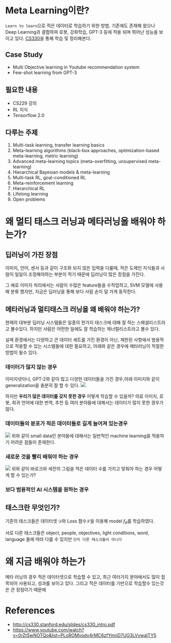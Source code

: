 # Meta Learning이란?
`Learn to learn`으로 적은 데이터로 학습하기 위한 방법. 기존에도 존재해 왔으나 Deep Learning과 결합하여 로봇, 강화학습, GPT-3 등에 적용 되며 뛰어난 성능을 보이고 있다. [CS330](https://www.youtube.com/watch?v=0rZtSwNOTQo&list=PLoROMvodv4rMC6zfYmnD7UG3LVvwaITY5)을 통해 학습 및 정리해본다. 
## Case Study
- Multi Objective learning in Youtube recommendation system
- Few-shot learning from GPT-3
## 필요한 내용
- CS229 강의
- RL 지식
- Tensorflow 2.0
## 다루는 주제
1. Multi-task learning, transfer learning basics
2. Meta-learning algorithms
(black-box approaches, optimization-based meta-learning, metric learning)
3. Advanced meta-learning topics
(meta-overfitting, unsupervised meta-learning)
4. Hierarchical Bayesian models & meta-learning
5. Multi-task RL, goal-conditioned RL
6. Meta-reinforcement learning
7. Hierarchical RL
8. Lifelong learning
9. Open problems

# 왜 멀티 태스크 러닝과 메타러닝을 배워야 하는가?
## 딥러닝이 가진 장점
이미지, 언어, 센서 등과 같이 구조화 되지 않은 입력을 다룰때, 적은 도메인 지식들과 사람이 일일이 조정해야하는 부분이 적기 때문에 딥러닝이 많은 장점을 가진다.
  
그 예로 이미지 처리에서는 사람이 수많은 feature들을 수작업하고, SVM 모델에 사용해 분류 했지만, 지금은 딥러닝을 통해 보다 사람 손이 덜 가게 동작한다.  

## 메타러닝과 멀티태스크 러닝을 왜 배워야 하는가?
현재의 대부분 딥러닝 시스템들은 일종의 한가지 태스크에 대해 잘 하는 스페셜리스트라고 볼수있다.
하지만 사람은 어떤한 일에도 잘 학습하는 제너럴리스트라고 볼수 있다. 
  
실제 환경에서는 다양하고 큰 데이터 세트를 가진 환경이 아닌, 제한된 사항에서 범용적으로 적용할 수 있는 시스템들에 대한 필요하고, 아래와 같은 경우에 메타러닝이 적절한 방법이 될수 있다. 
### 데이터가 많지 않는 경우
이미지넷이나, GPT-2와 같이 많고 다양한 데이터들을 가진 경우,아래 이미지와 같이 generalization을 충분히 잘 할 수 있다. 
![](https://images.velog.io/images/nawnoes/post/e90b01ed-d7f3-480d-826c-ac4f262907d3/image.png)

하지만 **우리가 많은 데이터를 갖지 못한 경우** 어떻게 학습할 수 있을까? 의료 이미지, 로봇, 희귀 언어에 대한 번역, 추천 등 여러 분야들에 대해서는 데이터가 많지 못한 경우가 많다.  
### 데이터들의 분포가 적은 데이터들로 길게 늘어져 있는경우 
![](https://images.velog.io/images/nawnoes/post/1a5cc37f-8b2a-4c1e-9560-235a782ef67b/image.png)
위와 같이 small data인 분야들에 대해서는 일반적인 machine learning을 적용하기 어려운 점들이 존재한다. 

### 새로운 것을 빨리 배워야 하는 경우
![](https://images.velog.io/images/nawnoes/post/cd1e3b96-3ffc-4fc9-b0ae-b1452be71237/image.png)
위와 같이 바로크와 세잔의 그림을 적은 데이터 수를 가지고 맞춰야 하는 경우 어떻게 할 수 있는가?

### 보다 범용적인 AI 시스템을 원하는 경우

## 태스크란 무엇인가?
기존의 태스크들은 데이터셋 ${\mathcal{D}}$와 Loss 함수${\mathcal{L}}$을 이용해 model $f_{\theta}$를 학습하였다.
  
서로 다른 태스크들은 object, people, objectives, light conditions, word, language 들에 따라 다를 수 있지만 `단지 다른 태스크들이 아니다 `


# 왜 지금 배워야 하는가
메타 러닝의 경우 적은 데이터셋으로 학습할 수 있고, 최근 여러가지 분야에서도 많이 접목되어 사용되고, 성과를 보이고 있다.
그리고 적은 데이터를 기반으로 학습할수 있는것은 큰 장점이기 때문에 

# References
- http://cs330.stanford.edu/slides/cs330_intro.pdf
- https://www.youtube.com/watch?v=0rZtSwNOTQo&list=PLoROMvodv4rMC6zfYmnD7UG3LVvwaITY5